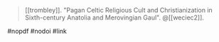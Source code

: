 > [[trombley]]. "Pagan Celtic Religious Cult and Christianization in Sixth-century Anatolia and Merovingian Gaul". @[[weciec2]].

#nopdf #nodoi #link 